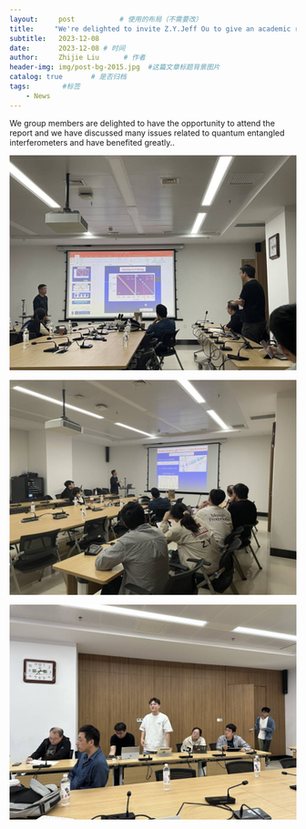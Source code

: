 ```yaml
---
layout:     post           # 使用的布局（不需要改）
title:     "We're delighted to invite Z.Y.Jeff Ou to give an academic report on the topic of Quantum Entangled Interferometers and Their Applications." # 标题
subtitle:   2023-12-08
date:       2023-12-08 # 时间
author:     Zhijie Liu      # 作者
header-img: img/post-bg-2015.jpg  #这篇文章标题背景图片
catalog: true       # 是否归档
tags:        #标签
    - News
---
```

<p>We group members are delighted to have the opportunity to attend the report and we have discussed many issues related to quantum entangled interferometers and have benefited greatly..
<p><img src="/img/ouzeyu1.jpg">
<p><img src="/img/ouzeyu2.jpg">
<p><img src="/img/ouzeyu3.jpg">